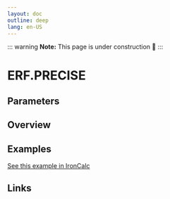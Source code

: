 ```yaml
---
layout: doc
outline: deep
lang: en-US
---
```


::: warning
**Note:** This page is under construction 🚧
:::

# ERF.PRECISE

## Parameters

## Overview

## Examples

[See this example in IronCalc](https://app.ironcalc.com/?filename=erf.precise)

## Links